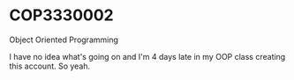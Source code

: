 # COP3330002
Object Oriented Programming

I have no idea what's going on and I'm 4 days late in my OOP class creating this account. So yeah.
